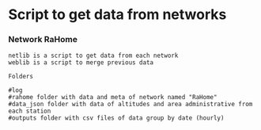 # Script to get data from networks 

### Network RaHome
```
netlib is a script to get data from each network
weblib is a script to merge previous data

Folders

#log 
#rahome folder with data and meta of network named "RaHome"
#data_json folder with data of altitudes and area administrative from each station
#outputs folder with csv files of data group by date (hourly)
